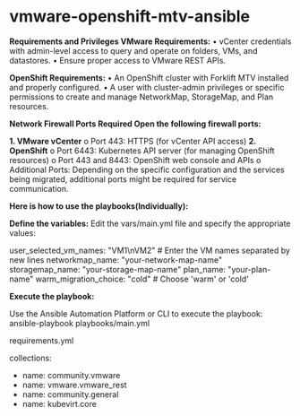 # vmware-openshift-mtv-ansible

**Requirements and Privileges
VMware Requirements:**
•	vCenter credentials with admin-level access to query and operate on folders, VMs, and datastores.
•	Ensure proper access to VMware REST APIs.

**OpenShift Requirements:**
•	An OpenShift cluster with Forklift MTV installed and properly configured.
•	A user with cluster-admin privileges or specific permissions to create and manage NetworkMap, StorageMap, and Plan resources.

**Network Firewall Ports Required
Open the following firewall ports:**

**1.	VMware vCenter**
o	Port 443: HTTPS (for vCenter API access)
**2.	OpenShift**
o	Port 6443: Kubernetes API server (for managing OpenShift resources)
o	Port 443 and 8443: OpenShift web console and APIs
o	Additional Ports: Depending on the specific configuration and the services being migrated, additional ports might be required for service communication.

**Here is how to use the playbooks(Individually):**

**Define the variables:**
Edit the vars/main.yml file and specify the appropriate values:

user_selected_vm_names: "VM1\nVM2"  # Enter the VM names separated by new lines
networkmap_name: "your-network-map-name"
storagemap_name: "your-storage-map-name"
plan_name: "your-plan-name"
warm_migration_choice: "cold"  # Choose 'warm' or 'cold'

**Execute the playbook:**

Use the Ansible Automation Platform or CLI to execute the playbook:
ansible-playbook playbooks/main.yml


requirements.yml

collections:
- name: community.vmware
- name: vmware.vmware_rest
- name: community.general
- name: kubevirt.core

